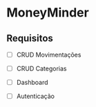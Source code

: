 # MoneyMinder

## Requisitos

- [ ] CRUD Movimentações
- [ ] CRUD Categorias
- [ ] Dashboard
- [ ] Autenticação
 